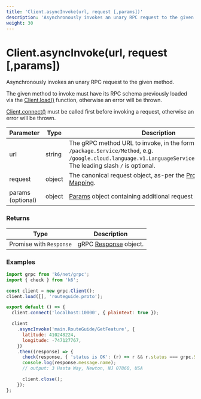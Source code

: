 ```yaml
---
title: 'Client.asyncInvoke(url, request [,params])'
description: 'Asynchronously invokes an unary RPC request to the given method.'
weight: 30
---
```


# Client.asyncInvoke(url, request [,params])

Asynchronously invokes an unary RPC request to the given method.

The given method to invoke must have its RPC schema previously loaded via the [Client.load()](https://grafana.com/docs/k6/<K6_VERSION>/javascript-api/k6-net-grpc/client/client-load) function, otherwise an error will be thrown.

[Client.connect()](https://grafana.com/docs/k6/<K6_VERSION>/javascript-api/k6-net-grpc/client/client-connect) must be called first before invoking a request, otherwise an error will be thrown.

| Parameter         | Type   | Description                                                                                                                                                                 |
| ----------------- | ------ | --------------------------------------------------------------------------------------------------------------------------------------------------------------------------- |
| url               | string | The gRPC method URL to invoke, in the form `/package.Service/Method`, e.g. `/google.cloud.language.v1.LanguageService/AnalyzeSentiment`. The leading slash `/` is optional. |
| request           | object | The canonical request object, as-per the [Protobuf JSON Mapping](https://grafana.com/docs/k6/<K6_VERSION>/using-k6/protocols/grpc/#protocol-buffers-json-mapping).          |
| params (optional) | object | [Params](https://grafana.com/docs/k6/<K6_VERSION>/javascript-api/k6-net-grpc/params) object containing additional request parameters.                                       |

### Returns

| Type                    | Description                                                                                           |
| ----------------------- | ----------------------------------------------------------------------------------------------------- |
| Promise with `Response` | gRPC [Response](https://grafana.com/docs/k6/<K6_VERSION>/javascript-api/k6-net-grpc/response) object. |

### Examples

<div class="code-group" data-props='{"labels": ["Simple example"], "lineNumbers": [true]}'>

```javascript
import grpc from 'k6/net/grpc';
import { check } from 'k6';

const client = new grpc.Client();
client.load([], 'routeguide.proto');

export default () => {
  client.connect('localhost:10000', { plaintext: true });

  client
    .asyncInvoke('main.RouteGuide/GetFeature', {
      latitude: 410248224,
      longitude: -747127767,
    })
    .then((response) => {
      check(response, { 'status is OK': (r) => r && r.status === grpc.StatusOK });
      console.log(response.message.name);
      // output: 3 Hasta Way, Newton, NJ 07860, USA

      client.close();
    });
};
```

</div>
